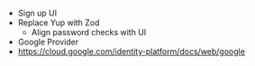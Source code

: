 - Sign up UI
- Replace Yup with Zod
  - Align password checks with UI
- Google Provider
- https://cloud.google.com/identity-platform/docs/web/google
